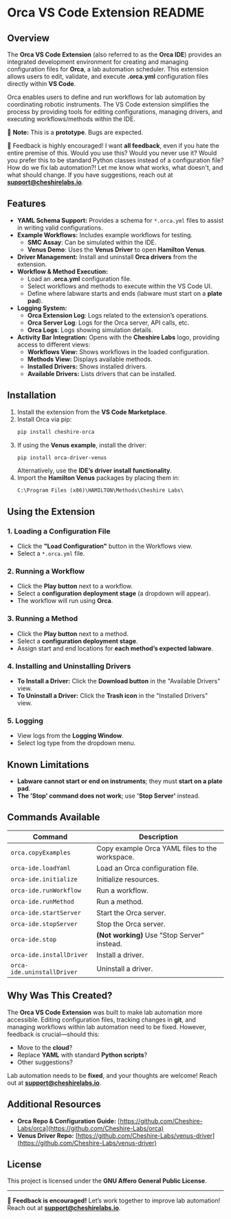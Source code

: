# Orca VS Code Extension README

## Overview

The **Orca VS Code Extension** (also referred to as the **Orca IDE**) provides an integrated development environment for creating and managing configuration files for **Orca**, a lab automation scheduler. This extension allows users to edit, validate, and execute **.orca.yml** configuration files directly within **VS Code**.

Orca enables users to define and run workflows for lab automation by coordinating robotic instruments. The VS Code extension simplifies the process by providing tools for editing configurations, managing drivers, and executing workflows/methods within the IDE.

🚀 **Note:** This is a **prototype**. Bugs are expected. 

💬 Feedback is highly encouraged! I want **all feedback**, even if you hate the entire premise of this. Would you use this? Would you never use it? Would you prefer this to be standard Python classes instead of a configuration file? How do we fix lab automation?!  Let me know what works, what doesn't, and what should change. If you have suggestions, reach out at [**support@cheshirelabs.io**](mailto:support@cheshirelabs.io).

## Features

- **YAML Schema Support:** Provides a schema for `*.orca.yml` files to assist in writing valid configurations.
- **Example Workflows:** Includes example workflows for testing.
  - **SMC Assay**: Can be simulated within the IDE.
  - **Venus Demo**: Uses the **Venus Driver** to open **Hamilton Venus**.
- **Driver Management:** Install and uninstall **Orca drivers** from the extension.
- **Workflow & Method Execution:**
  - Load an **.orca.yml** configuration file.
  - Select workflows and methods to execute within the VS Code UI.
  - Define where labware starts and ends (labware must start on a **plate pad**).
- **Logging System:**
  - **Orca Extension Log**: Logs related to the extension’s operations.
  - **Orca Server Log**: Logs for the Orca server, API calls, etc.
  - **Orca Logs**: Logs showing simulation details.
- **Activity Bar Integration:** Opens with the **Cheshire Labs** logo, providing access to different views:
  - **Workflows View:** Shows workflows in the loaded configuration.
  - **Methods View:** Displays available methods.
  - **Installed Drivers:** Shows installed drivers.
  - **Available Drivers:** Lists drivers that can be installed.

## Installation

1. Install the extension from the **VS Code Marketplace**.
2. Install Orca via pip:
   ```sh
   pip install cheshire-orca
   ```
3. If using the **Venus example**, install the driver:
   ```sh
   pip install orca-driver-venus
   ```
   Alternatively, use the **IDE’s driver install functionality**.
4. Import the **Hamilton Venus** packages by placing them in:
   ```
   C:\Program Files (x86)\HAMILTON\Methods\Cheshire Labs\
   ```

## Using the Extension

### 1. Loading a Configuration File

- Click the **"Load Configuration"** button in the Workflows view.
- Select a `*.orca.yml` file.

### 2. Running a Workflow

- Click the **Play button** next to a workflow.
- Select a **configuration deployment stage** (a dropdown will appear).
- The workflow will run using **Orca**.

### 3. Running a Method

- Click the **Play button** next to a method.
- Select a **configuration deployment stage**.
- Assign start and end locations for **each method’s expected labware**.

### 4. Installing and Uninstalling Drivers

- **To Install a Driver:** Click the **Download button** in the "Available Drivers" view.
- **To Uninstall a Driver:** Click the **Trash icon** in the "Installed Drivers" view.

### 5. Logging

- View logs from the **Logging Window**.
- Select log type from the dropdown menu.

## Known Limitations

- **Labware cannot start or end on instruments**; they must **start on a plate pad**.
- **The 'Stop' command does not work**; use **'Stop Server'** instead.

## Commands Available

| Command                    | Description                                    |
| -------------------------- | ---------------------------------------------- |
| `orca.copyExamples`        | Copy example Orca YAML files to the workspace. |
| `orca-ide.loadYaml`        | Load an Orca configuration file.               |
| `orca-ide.initialize`      | Initialize resources.                          |
| `orca-ide.runWorkflow`     | Run a workflow.                                |
| `orca-ide.runMethod`       | Run a method.                                  |
| `orca-ide.startServer`     | Start the Orca server.                         |
| `orca-ide.stopServer`      | Stop the Orca server.                          |
| `orca-ide.stop`            | **(Not working)** Use "Stop Server" instead.   |
| `orca-ide.installDriver`   | Install a driver.                              |
| `orca-ide.uninstallDriver` | Uninstall a driver.                            |

## Why Was This Created?

The **Orca VS Code Extension** was built to make lab automation more accessible. Editing configuration files, tracking changes in **git**, and managing workflows within lab automation need to be fixed. However, feedback is crucial—should this:

- Move to the **cloud**?
- Replace **YAML** with standard **Python scripts**?
- Other suggestions?

Lab automation needs to be **fixed**, and your thoughts are welcome! Reach out at [**support@cheshirelabs.io**](mailto\:support@cheshirelabs.io).

## Additional Resources

- **Orca Repo & Configuration Guide:** [https://github.com/Cheshire-Labs/orca](https://github.com/Cheshire-Labs/orca)
- **Venus Driver Repo:** [https://github.com/Cheshire-Labs/venus-driver](https://github.com/Cheshire-Labs/venus-driver)

## License

This project is licensed under the **GNU Affero General Public License**.

---

📢 **Feedback is encouraged!** Let’s work together to improve lab automation! Reach out at [**support@cheshirelabs.io**](mailto\:support@cheshirelabs.io).

